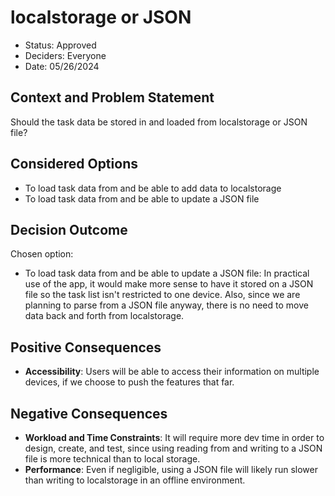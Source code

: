 # localstorage or JSON

* Status: Approved
* Deciders: Everyone
* Date: 05/26/2024

## Context and Problem Statement

Should the task data be stored in and loaded from localstorage or JSON file?

## Considered Options

* To load task data from and be able to add data to localstorage
* To load task data from and be able to update a JSON file

## Decision Outcome

Chosen option:
* To load task data from and be able to update a JSON file: 
In practical use of the app, it would make more sense to have it stored on a JSON file so the task list
isn't restricted to one device. Also, since we are planning to parse from a JSON file anyway, there is 
no need to move data back and forth from localstorage. 

## Positive Consequences

* __Accessibility__: Users will be able to access their information on multiple devices, if we choose to push the features that far.

## Negative Consequences

* __Workload and Time Constraints__: It will require more dev time in order to design, create, and test, since using reading from and writing to a JSON file is more technical than to local storage. 
* __Performance__: Even if negligible, using a JSON file will likely run slower than writing to localstorage in an offline environment. 